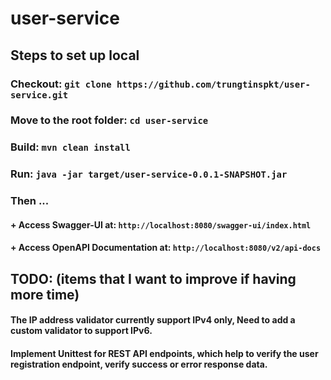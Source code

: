 # user-service

## Steps to set up local

### Checkout: `git clone https://github.com/trungtinspkt/user-service.git`
### Move to the root folder: `cd user-service`
### Build: `mvn clean install`
### Run: `java -jar target/user-service-0.0.1-SNAPSHOT.jar`

### Then ...
#### + Access Swagger-UI at: `http://localhost:8080/swagger-ui/index.html`
#### + Access OpenAPI Documentation at: `http://localhost:8080/v2/api-docs`


## TODO: (items that I want to improve if having more time)
#### The IP address validator currently support IPv4 only, Need to add a custom validator to support IPv6.
#### Implement Unittest for REST API endpoints, which help to verify the user registration endpoint, verify success or error response data.
